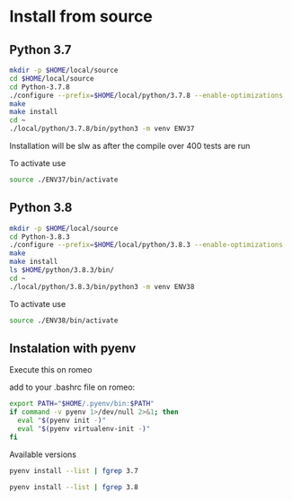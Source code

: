 # Install from source

## Python 3.7

```bash
mkdir -p $HOME/local/source
cd $HOME/local/source
cd Python-3.7.8
./configure --prefix=$HOME/local/python/3.7.8 --enable-optimizations
make
make install
cd ~
./local/python/3.7.8/bin/python3 -m venv ENV37
```

Installation will be slw as after the compile over 400 tests are run

To activate use

```bash
source ./ENV37/bin/activate
```

## Python 3.8

``` bash
mkdir -p $HOME/local/source
cd Python-3.8.3
./configure --prefix=$HOME/local/python/3.8.3 --enable-optimizations
make
make install
ls $HOME/python/3.8.3/bin/
cd ~
./local/python/3.8.3/bin/python3 -m venv ENV38
```

To activate use

```bash
source ./ENV38/bin/activate
```

## Instalation with pyenv

Execute this on romeo

add to your .bashrc file on romeo:

```bash
export PATH="$HOME/.pyenv/bin:$PATH"
if command -v pyenv 1>/dev/null 2>&1; then
  eval "$(pyenv init -)"
  eval "$(pyenv virtualenv-init -)"
fi
```

Available versions

```bash
pyenv install --list | fgrep 3.7
```

```bash
pyenv install --list | fgrep 3.8
```
